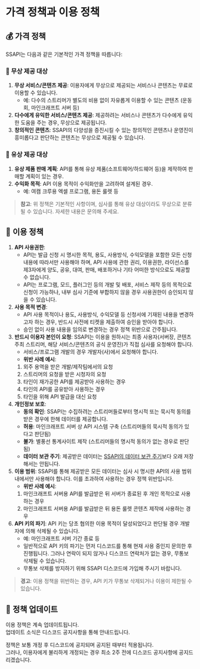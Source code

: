 # 가격 정책과 이용 정책

## 💰 가격 정책

SSAPI는 다음과 같은 기본적인 가격 정책을 따릅니다:

### 🎉 무상 제공 대상

1. **무상 서비스/콘텐츠 제공**: 이용자에게 무상으로 제공되는 서비스나 콘텐츠는 무료로 이용할 수 있습니다.
   * 예: 다수의 스트리머가 별도의 비용 없이 자유롭게 이용할 수 있는 콘텐츠 (운동회, 마인크래프트 서버 등)
2. **다수에게 유익한 서비스/콘텐츠 제공**: 제공하려는 서비스나 콘텐츠가 다수에게 유익한 도움을 주는 경우, 무상으로 제공됩니다.
3. **창의적인 콘텐츠**: SSAPI의 다양성을 증진시킬 수 있는 창의적인 콘텐츠나 운영진이 흥미롭다고 판단하는 콘텐츠는 무상으로 제공될 수 있습니다.

### 💼 유상 제공 대상

1. **유상 제품 판매 계획**: API를 통해 유상 제품(소프트웨어/하드웨어 등)을 제작하여 판매할 계획이 있는 경우.
2. **수익화 목적**: API 이용 목적이 수익화만을 고려하여 설계된 경우.
   * 예: 여캠 크루용 엑셀 프로그램, 용돈 룰렛 등

> **참고**: 위 정책은 기본적인 사항이며, 심사를 통해 유상 대상이라도 무상으로 분류될 수 있습니다. 자세한 내용은 문의해 주세요.

## 📜 이용 정책
1. **API 사용권한**: 
   * API는 발급 신청 시 명시한 목적, 용도, 사용방식, 수익모델을 포함한 모든 신청 내용에 따라서만 사용해야 하며, API 사용에 관한 권리, 이용권한, 라이선스를 제3자에게 양도, 공유, 대여, 판매, 배포하거나 기타 어떠한 방식으로도 제공할 수 없습니다.
   * API는 프로그램, 모드, 플러그인 등의 개발 및 배포, 서비스 제작 등의 목적으로 신청이 가능하나, 내부 심사 기준에 부합하지 않을 경우 사용권한이 승인되지 않을 수 있습니다.
2. **사용 목적 변경**: 
   * API 사용 목적이나 용도, 사용방식, 수익모델 등 신청서에 기재된 내용을 변경하고자 하는 경우, 반드시 사전에 티켓을 제출하여 승인을 받아야 합니다.
   * 승인 없이 사용 내용을 임의로 변경하는 경우 정책 위반으로 간주됩니다.
3. **반드시 이용자 본인이 요청**: SSAPI는 이용을 원하시는 최종 사용자(서버장, 콘텐츠 주최 스트리머, 해당 서비스/콘텐츠의 공식 운영진)가 직접 심사를 요청해야 합니다.
   * 서비스/프로그램 개발의 경우 개발자(사)에서 요청해야 합니다.
   * **위반 사례 예시**:
    1. 외주 용역을 받은 개발/제작팀에서의 요청
    2. 스트리머의 요청을 받은 시청자의 요청
    3. 타인이 재가공한 API를 제공받아 사용하는 경우
    4. 타인의 API를 공유받아 사용하는 경우
    5. 타인을 위해 API 발급을 대신 요청
4. **개인정보 보호**:
   * **동의 확인**: SSAPI는 수집하려는 스트리머들로부터 명시적 또는 묵시적 동의를 받은 경우에 한해 데이터를 제공합니다.
    - **허용**: 마인크래프트 서버 상 API 시스템 구축 (스트리머들의 묵시적 동의가 있다고 판단됨)
    - **불가**: 별풍선 통계사이트 제작 (스트리머들의 명시적 동의가 없는 경우로 판단됨)
   * **데이터 보관 주기**: 제공받은 데이터는 [SSAPI의 데이터 보관 주기](../extra-document/policy_data.md)보다 오래 저장해서는 안됩니다.
5. **이용 범위**: SSAPI를 통해 제공받은 모든 데이터는 심사 시 명시한 API의 사용 범위 내에서만 사용해야 합니다. 이를 초과하여 사용하는 경우 정책 위반입니다.
   * **위반 사례 예시**:
    1. 마인크래프트 서버용 API를 발급받은 뒤 서버가 종료된 후 개인 목적으로 사용하는 경우
    2. 마인크래프트 서버용 API를 발급받은 뒤 용돈 룰렛 콘텐츠 제작에 사용하는 경우
6. **API 키의 파기**: API 키는 당초 협의한 이용 목적이 달성되었다고 판단될 경우 개발자에 의해 삭제될 수 있습니다.
   * 예: 마인크래프트 서버 기간 종료 등
   * 일반적으로 API 키의 파기는 먼저 디스코드를 통해 현재 사용 중인지 문의한 후 진행됩니다. 그러나 연락이 되지 않거나 디스코드 연락처가 없는 경우, 무통보 삭제될 수 있습니다.
   * 무통보 삭제를 방지하기 위해 SSAPI 디스코드에 가입해 주시기 바랍니다.

> **경고**: 이용 정책을 위반하는 경우, API 키가 무통보 삭제되거나 이용이 제한될 수 있습니다.

## 🔄 정책 업데이트

이용 정책은 계속 업데이트됩니다.\
업데이트 소식은 디스코드 공지사항을 통해 안내드립니다.

정책은 보통 개정 후 디스코드에 공지되며 공지된 때부터 적용됩니다.\
그러나, 이용자에게 불리하게 개정되는 경우 최소 2주 전에 디스코드 공지사항에 공지드리겠습니다.
